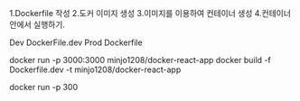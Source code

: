 
1.Dockerfile 작성
2.도커 이미지 생성
3.이미지를 이용하여 컨테이너 생성
4.컨테이너 안에서 실행하기.

Dev DockerFile.dev
Prod Dockerfile


docker run -p 3000:3000 minjo1208/docker-react-app
docker build -f Dockerfile.dev -t minjo1208/docker-react-app 

docker run -p 300